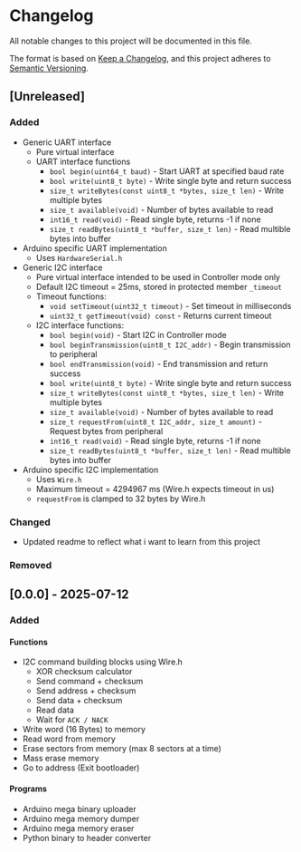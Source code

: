 # Changelog

All notable changes to this project will be documented in this file.

The format is based on [Keep a Changelog](https://keepachangelog.com/en/1.1.0/),
and this project adheres to [Semantic Versioning](https://semver.org/spec/v2.0.0.html).

## [Unreleased]

### Added
- Generic UART interface
	- Pure virtual interface
	- UART interface functions
		- `bool begin(uint64_t baud)` - Start UART at specified baud rate
		- `bool write(uint8_t byte)` - Write single byte and return success
		- `size_t writeBytes(const uint8_t *bytes, size_t len)` - Write multiple bytes
		- `size_t available(void)` - Number of bytes available to read
		- `int16_t read(void)` - Read single byte, returns -1 if none
		- `size_t readBytes(uint8_t *buffer, size_t len)` - Read multible bytes into buffer
- Arduino specific UART implementation
	- Uses `HardwareSerial.h`
- Generic I2C interface
	- Pure virtual interface intended to be used in Controller mode only
	- Default I2C timeout = 25ms, stored in protected member `_timeout`
	- Timeout functions:
		- `void setTimeout(uint32_t timeout)` - Set timeout in milliseconds
    	- `uint32_t getTimeout(void) const` - Returns current timeout
	- I2C interface functions:
		- `bool begin(void)` - Start I2C in Controller mode
		- `bool beginTransmission(uint8_t I2C_addr)` - Begin transmission to peripheral
		- `bool endTransmission(void)` - End transmission and return success
		- `bool write(uint8_t byte)` - Write single byte and return success
		- `size_t writeBytes(const uint8_t *bytes, size_t len)` - Write multiple bytes
		- `size_t available(void)` - Number of bytes available to read
		- `size_t requestFrom(uint8_t I2C_addr, size_t amount)` - Request bytes from peripheral
		- `int16_t read(void)` - Read single byte, returns -1 if none
		- `size_t readBytes(uint8_t *buffer, size_t len)` - Read multible bytes into buffer
- Arduino specific I2C implementation
	- Uses `Wire.h`
	- Maximum timeout = 4294967 ms (Wire.h expects timeout in us)
	- `requestFrom` is clamped to 32 bytes by Wire.h

### Changed
- Updated readme to reflect what i want to learn from this project

### Removed

## [0.0.0] - 2025-07-12

### Added

#### Functions
- I2C command building blocks using Wire.h
	- XOR checksum calculator
	- Send command + checksum
	- Send address + checksum
	- Send data + checksum
	- Read data
	- Wait for `ACK / NACK`
- Write word (16 Bytes) to memory
- Read word from memory
- Erase sectors from memory (max 8 sectors at a time)
- Mass erase memory
- Go to address (Exit bootloader)
#### Programs
- Arduino mega binary uploader
- Arduino mega memory dumper
- Arduino mega memory eraser
- Python binary to header converter